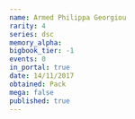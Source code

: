 ```yaml
---
name: Armed Philippa Georgiou
rarity: 4
series: dsc
memory_alpha:
bigbook_tier: -1
events: 0
in_portal: true
date: 14/11/2017
obtained: Pack
mega: false
published: true
---
```



